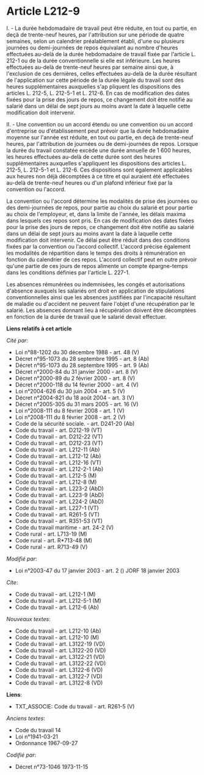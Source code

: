 # Article L212-9

I. - La durée hebdomadaire de travail peut être réduite, en tout ou partie, en deçà de trente-neuf heures, par l'attribution
sur une période de quatre semaines, selon un calendrier préalablement établi, d'une ou plusieurs journées ou demi-journées de
repos équivalant au nombre d'heures effectuées au-delà de la durée hebdomadaire de travail fixée par l'article L. 212-1 ou de
la durée conventionnelle si elle est inférieure. Les heures effectuées au-delà de trente-neuf heures par semaine ainsi que, à
l'exclusion de ces dernières, celles effectuées au-delà de la durée résultant de l'application sur cette période de la durée
légale du travail sont des heures supplémentaires auxquelles s'ap pliquent les dispositions des articles L. 212-5, L. 212-5-1
et L. 212-6. En cas de modification des dates fixées pour la prise des jours de repos, ce changement doit être notifié au
salarié dans un délai de sept jours au moins avant la date à laquelle cette modification doit intervenir.

II. - Une convention ou un accord étendu ou une convention ou un accord d'entreprise ou d'établissement peut prévoir que la
durée hebdomadaire moyenne sur l'année est réduite, en tout ou partie, en deçà de trente-neuf heures, par l'attribution de
journées ou de demi-journées de repos. Lorsque la durée du travail constatée excède une durée annuelle de 1 600 heures, les
heures effectuées au-delà de cette durée sont des heures supplémentaires auxquelles s'appliquent les dispositions des
articles L. 212-5, L. 212-5-1 et L. 212-6. Ces dispositions sont également applicables aux heures non déjà décomptées à ce
titre et qui auraient été effectuées au-delà de trente-neuf heures ou d'un plafond inférieur fixé par la convention ou
l'accord.

La convention ou l'accord détermine les modalités de prise des journées ou des demi-journées de repos, pour partie au choix
du salarié et pour partie au choix de l'employeur, et, dans la limite de l'année, les délais maxima dans lesquels ces repos
sont pris. En cas de modification des dates fixées pour la prise des jours de repos, ce changement doit être notifié au
salarié dans un délai de sept jours au moins avant la date à laquelle cette modification doit intervenir. Ce délai peut être
réduit dans des conditions fixées par la convention ou l'accord collectif. L'accord précise également les modalités de
répartition dans le temps des droits à rémunération en fonction du calendrier de ces repos. L'accord collectif peut en outre
prévoir qu'une partie de ces jours de repos alimente un compte épargne-temps dans les conditions définies par l'article L.
227-1.

Les absences rémunérées ou indemnisées, les congés et autorisations d'absence auxquels les salariés ont droit en application
de stipulations conventionnelles ainsi que les absences justifiées par l'incapacité résultant de maladie ou d'accident ne
peuvent faire l'objet d'une récupération par le salarié. Les absences donnant lieu à récupération doivent être décomptées en
fonction de la durée de travail que le salarié devait effectuer.

**Liens relatifs à cet article**

_Cité par_:

  - Loi n°88-1202 du 30 décembre 1988 - art. 48 (V)
  - Décret n°95-1073 du 28 septembre 1995 - art. 8 (Ab)
  - Décret n°95-1073 du 28 septembre 1995 - art. 9 (Ab)
  - Décret n°2000-84 du 31 janvier 2000 - art. 8 (V)
  - Décret n°2000-89 du 2 février 2000 - art. 8 (V)
  - Décret n°2000-118 du 14 février 2000 - art. 4 (V)
  - Loi n°2004-626 du 30 juin 2004 - art. 5 (V)
  - Décret n°2004-821 du 18 août 2004 - art. 3 (V)
  - Décret n°2005-305 du 31 mars 2005 - art. 16 (V)
  - Loi n°2008-111 du 8 février 2008 - art. 1 (V)
  - Loi n°2008-111 du 8 février 2008 - art. 2 (V)
  - Code de la sécurité sociale. - art. D241-20 (Ab)
  - Code du travail - art. D212-19 (VT)
  - Code du travail - art. D212-22 (VT)
  - Code du travail - art. D212-23 (VT)
  - Code du travail - art. L212-11 (Ab)
  - Code du travail - art. L212-12 (Ab)
  - Code du travail - art. L212-16 (VT)
  - Code du travail - art. L212-2-1 (Ab)
  - Code du travail - art. L212-5 (M)
  - Code du travail - art. L212-8 (M)
  - Code du travail - art. L223-2 (AbD)
  - Code du travail - art. L223-9 (AbD)
  - Code du travail - art. L224-2 (AbD)
  - Code du travail - art. L227-1 (VT)
  - Code du travail - art. R261-5 (VT)
  - Code du travail - art. R351-53 (VT)
  - Code du travail maritime - art. 24-2 (V)
  - Code rural - art. L713-19 (M)
  - Code rural - art. R*713-48 (M)
  - Code rural - art. R713-49 (V)

_Modifié par_:

  - Loi n°2003-47 du 17 janvier 2003 - art. 2 () JORF 18 janvier 2003

_Cite_:

  - Code du travail - art. L212-1 (M)
  - Code du travail - art. L212-5-1 (M)
  - Code du travail - art. L212-6 (Ab)

_Nouveaux textes_:

  - Code du travail - art. L212-10 (Ab)
  - Code du travail - art. L212-10 (M)
  - Code du travail - art. L3122-19 (VD)
  - Code du travail - art. L3122-20 (VD)
  - Code du travail - art. L3122-21 (VD)
  - Code du travail - art. L3122-22 (VD)
  - Code du travail - art. L3122-6 (VD)
  - Code du travail - art. L3122-7 (VD)
  - Code du travail - art. L3122-8 (VD)

**Liens**:

  - TXT_ASSOCIE: Code du travail - art. R261-5 (V)

_Anciens textes_:

  - Code du travail 14
  - Loi n°1941-03-21
  - Ordonnance 1967-09-27

_Codifié par_:

  - Décret n°73-1046 1973-11-15
